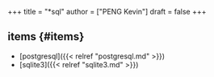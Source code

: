 +++
title = "*sql"
author = ["PENG Kevin"]
draft = false
+++

## items {#items}

-   [postgresql]({{< relref "postgresql.md" >}})
-   [sqlite3]({{< relref "sqlite3.md" >}})
